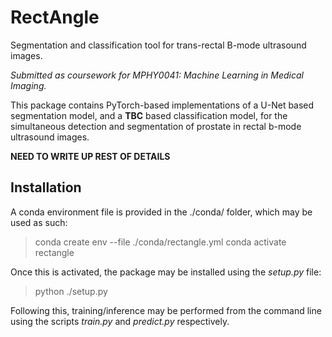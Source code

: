 # RectAngle
Segmentation and classification tool for trans-rectal B-mode ultrasound images.

*Submitted as coursework for MPHY0041: Machine Learning in Medical Imaging.*

This package contains PyTorch-based implementations of a U-Net based segmentation model, and a **TBC** based classification model, for the simultaneous detection and segmentation of prostate in rectal b-mode ultrasound images.

**NEED TO WRITE UP REST OF DETAILS**

## Installation
A conda environment file is provided in the ./conda/ folder, which may be used as such:

>conda create env --file ./conda/rectangle.yml
>conda activate rectangle

Once this is activated, the package may be installed using the *setup.py* file:

>python ./setup.py

Following this, training/inference may be performed from the command line using the scripts *train.py* and *predict.py* respectively.
